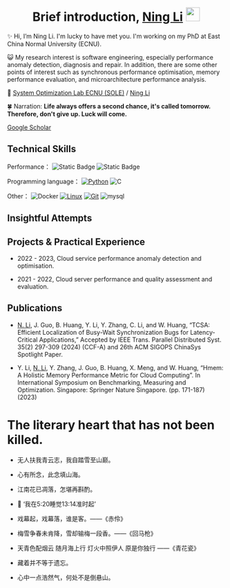 <h1 align="center">Brief introduction, <a href="https://github.com/MercuryLc" target="_blank">Ning Li</a> <img
src="https://github.com/blackcater/blackcater/raw/main/images/Hi.gif" height="32" /></h1>


✨ Hi, I’m Ning Li. I'm lucky to have met you. I'm working on my PhD at East China Normal University (ECNU). 

😺 My research interest is software engineering, especially performance anomaly detection, diagnosis and repair.
In addition, there are some other points of interest such as synchronous performance optimisation, memory performance evaluation, and microarchitecture performance analysis.

💞️ [System Optimization Lab ECNU (SOLE)](https://solecnugit.github.io/) / [Ning Li](https://solelab.tech/members/ning-li.html)  

🍀 Narration: **Life always offers a second chance, it's called tomorrow. Therefore, don't give up. Luck will come.**



[Google Scholar](https://scholar.google.com/citations?user=YtMJrLgAAAAJ&hl=en)


<!-- - 📫 ningli[dot]sys[at]gmail[dot]com


<!-- - 友链：- [LokinLi](https://lokinli.gitee.io/blog/) -->

## Technical Skills

Performance：
![Static Badge](https://img.shields.io/badge/Linux-perf-brightgreen)
![Static Badge](https://img.shields.io/badge/Intel-VTune-%23406eb5)

Programming language：
[![Python](https://img.shields.io/badge/-Python-3776AB?style=flat-square&logo=python&logoColor=ffffff)](https://www.python.org/)
![C](https://img.shields.io/badge/C-00599C.svg?logo=c&logoColor=white)

Other：
![Docker](https://img.shields.io/badge/Docker-2496ED?style=flat-square&logo=docker&logoColor=ffffff)
[![Linux](https://img.shields.io/badge/-Linux-333333?style=flat-square&logo=linux&logoColor=white)](https://www.linuxfoundation.org/)
[![Git](https://img.shields.io/badge/-Git-f05032?style=flat-square&logo=git&logoColor=white)](https://git-scm.com/)
![mysql](https://img.shields.io/badge/mysql-00000f.svg?logo=mysql&logoColor=white)

<!-- ![C++](https://img.shields.io/badge/C++-00599C.svg?logo=c%2B%2B&logoColor=white) -->
<!-- ![Go](https://img.shields.io/badge/Go-00ADD8.svg?logo=go&logoColor=white)
![Rust](https://img.shields.io/badge/Rust-000000.svg?logo=rust&logoColor=white)
![React](https://img.shields.io/badge/React-20232a.svg?logo=react&logoColor=61DAFB) -->

<!-- ![.NET](https://img.shields.io/badge/.NET-512BD4?style=flat-square&logo=C-Sharp&logoColor=ffffff) -->
<!-- ![Java](https://img.shields.io/badge/-Java-007396?style=flat-square&logo=java&logoColor=ffffff) -->
<!-- ![JavaScript](https://img.shields.io/badge/JavaScript-F7DF1E?style=flat-square&logo=JavaScript&logoColor=ffffff) -->
<!-- ![Vue.js](https://img.shields.io/badge/-Vue.js-4FC08D?style=flat-square&logo=Vue.js&logoColor=ffffff) -->
<!-- ![Webpack](https://img.shields.io/badge/-Webpack-8DD6F9?style=flat-square&logo=webpack&logoColor=ffffff) -->
<!-- ![npm](https://img.shields.io/badge/-NPM-CB3837?style=flat-square&logo=npm&logoColor=white) -->


## Insightful Attempts



## Projects & Practical Experience

- 2022 - 2023, Cloud service performance anomaly detection and optimisation.

- 2021 - 2022, Cloud server performance and quality assessment and evaluation.



## Publications

- <u>N. Li</u>, J. Guo, B. Huang, Y. Li, Y. Zhang, C. Li, and W. Huang, “TCSA: Efficient Localization of Busy-Wait Synchronization Bugs for Latency-Critical Applications,” Accepted by IEEE Trans. Parallel Distributed Syst. 35(2) 297-309 (2024) (CCF-A) and 26th ACM SIGOPS ChinaSys Spotlight Paper.

<!-- - <u>N. Li</u>, J. Guo, B. Huang, Y. Li, Y. Zhang, C. Li, and W. Huang, “TCSA: Efficient Localization of Busy-Wait Synchronization Bugs for Latency-Critical Applications,” IEEE Trans. Parallel Distributed Syst. (TPDS) 35(2): 297-309 (2024) Accepted by IEEE Trans. Parallel Distributed Syst. 35(2) 297-309 (2024) (CCF-A) and 26th ACM SIGOPS ChinaSys Spotlight Paper. -->


- Y. Li, <u>N. Li</u>, Y. Zhang, J. Guo, B. Huang, X. Meng, and W. Huang, “Hmem: A Holistic Memory Performance Metric for Cloud Computing”. In International Symposium on Benchmarking, Measuring and Optimization. Singapore: Springer Nature Singapore. (pp. 171-187) (2023) 

<!-- - 一种多样化算力的统一性能建模和适应性变更方法及装置,2021

- 内存测试方法、装置、电子设备及存储介质,2022

- 一种支持多种编程语言环境的热点符号解析方法、系统及应用,2023 -->

<!-- ## Education

2021 - now, East China Normal University, Software Engineering (Data Science and Engineering)

2017 - 2021, Shandong University of Technology, Software Engineering -->



<!-- 
<p align="left" >  
<img src="https://github-readme-stats.vercel.app/api?username=mercurylc&count_private=true&include_all_commits=true&show_icons=true&theme=radical" alt="logo" height="160" align="left" style="margin: 5px; margin-bottom: 20px;" /> 
  </a>
</p> -->


# The literary heart that has not been killed.

- 无人扶我青云志，我自踏雪至山巅。

- 心有所念，此念填山海。

- 江南花已凋落，怎堪再斟酌。

- 🎵 ‘我在5:20睡觉13:14准时起’

- 戏幕起，戏幕落，谁是客。——《赤伶》

- 梅雪争春未肯降，雪却输梅一段香。——《回马枪》

- 天青色配烟云 随月海上行 灯火中照伊人 原是你独行 ——《青花瓷》

- 藏着并不等于遗忘。

- 心中一点浩然气，何处不是倒悬山。









